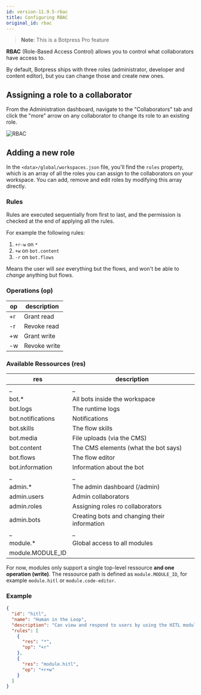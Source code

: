 ```yaml
---
id: version-11.9.5-rbac
title: Configuring RBAC
original_id: rbac
---
```


> **Note**: This is a Botpress Pro feature

**RBAC** (Role-Based Access Control) allows you to control what collaborators have access to.

By default, Botpress ships with three roles (administrator, developer and content editor), but you can change those and create new ones.

## Assigning a role to a collaborator

From the Administration dashboard, navigate to the "Collaborators" tab and click the "more" arrow on any collaborator to change its role to an existing role.

![RBAC](assets/rbac.png)

## Adding a new role

In the `<data>/global/workspaces.json` file, you'll find the `roles` property, which is an array of all the roles you can assign to the collaborators on your workspace. You can add, remove and edit roles by modifying this array directly.

### Rules

Rules are executed sequentially from first to last, and the permission is checked at the end of applying all the rules.

For example the following rules:

1. `+r-w` on `*`
2. `+w` on `bot.content`
3. `-r` on `bot.flows`

Means the user will _see_ everything but the flows, and won't be able to _change_ anything but flows.

### Operations (op)

| op  | description  |
| --- | ------------ |
| +r  | Grant read   |
| -r  | Revoke read  |
| +w  | Grant write  |
| -w  | Revoke write |

### Available Ressources (res)

| res               | description                                  |
| ----------------- | -------------------------------------------- |
| \_                | \_                                           |
| bot.\*            | All bots inside the workspace                |
| bot.logs          | The runtime logs                             |
| bot.notifications | Notifications                                |
| bot.skills        | The flow skills                              |
| bot.media         | File uploads (via the CMS)                   |
| bot.content       | The CMS elements (what the bot says)         |
| bot.flows         | The flow editor                              |
| bot.information   | Information about the bot                    |
| \_                | \_                                           |
| admin.\*          | The admin dashboard (/admin)                 |
| admin.users       | Admin collaborators                          |
| admin.roles       | Assigning roles ro collaborators             |
| admin.bots        | Creating bots and changing their information |
| \_                | \_                                           |
| module.\*         | Global access to all modules                 |
| module.MODULE_ID  |                                              |

For now, modules only support a single top-level ressource **and one operation (write)**. The ressource path is defined as `module.MODULE_ID`, for example `module.hitl` or `module.code-editor`.

### Example

```json
{
  "id": "hitl",
  "name": "Human in the Loop",
  "description": "Can view and respond to users by using the HITL module",
  "rules": [
    {
      "res": "*",
      "op": "+r"
    },
    {
      "res": "module.hitl",
      "op": "+r+w"
    }
  ]
}
```
